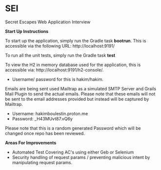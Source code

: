 # SEI
Secret Escapes Web Application Interview

<b>Start Up Instructions</b>

To start up the application, simply run the Gradle task <b>bootrun</b>. This is accessible via the following URL: http://localhost:9191/

To run all the unit tests, simply run the Gradle task <b>test</b>

To view the H2 in memory database used for the application, this is accessible via: http://localhost:9191/h2-console/.
* Username/ password for this is hakim/hakim.

Emails are being sent used Mailtrap as a simulated SMTP Server and Grails Mail Plugin to send the actual emails. 
Please note that these emails will not be sent to the email addresses provided but instead will be captured by Mailtrap. 
* Username: hakimboulestin.proton.me
* Password: _H43MUvt87.vQ6y

Please note that this is a random generated Password which will be changed once repo has been reviewed.

<b>Areas For Improvements</b>
* Automated Test Covering AC's using either Geb or Selenium
* Security handling of request params / preventing malicious intent by manipulating request params.